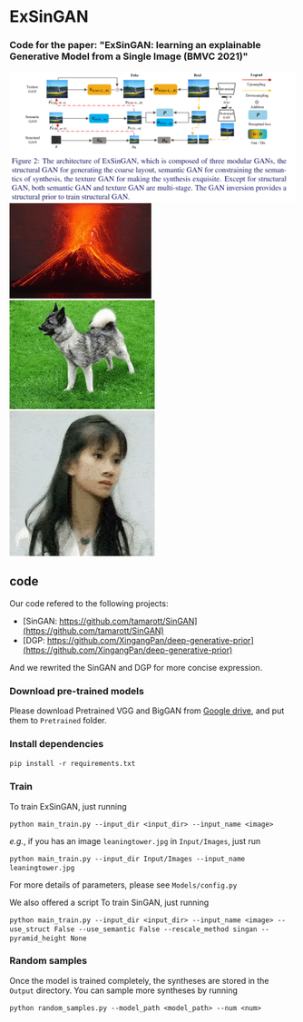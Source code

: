 # ExSinGAN

### Code for the paper: "ExSinGAN: learning an explainable Generative Model from a Single Image (BMVC 2021)"
![](README/ExSinGAN.png)
![](README/2.gif)![](README/4.gif)![](README/5.gif)
## code
Our code refered to the following projects:
* [SinGAN: https://github.com/tamarott/SinGAN](https://github.com/tamarott/SinGAN)
* [DGP: https://github.com/XingangPan/deep-generative-prior](https://github.com/XingangPan/deep-generative-prior)

And we rewrited the SinGAN and DGP for more concise expression.

### Download pre-trained models
Please download Pretrained VGG and BigGAN from [Google drive](https://drive.google.com/drive/folders/1PCjfGss6Ewc9AeZN3gey3ZSHPPHlgTGM?usp=sharing), and put them to `Pretrained` folder.

### Install dependencies

```angular2html
pip install -r requirements.txt
```

###  Train
To train ExSinGAN, just running
```
python main_train.py --input_dir <input_dir> --input_name <image>
```
*e.g.*, if you has an image `leaningtower.jpg` in `Input/Images`, just run 


```
python main_train.py --input_dir Input/Images --input_name leaningtower.jpg
```
For more details of parameters, please see `Models/config.py`

We also offered a script To train SinGAN, just running
```angular2html
python main_train.py --input_dir <input_dir> --input_name <image> --use_struct False --use_semantic False --rescale_method singan --pyramid_height None
```


###  Random samples

Once the model is trained completely, the syntheses are stored in the `Output` directory. You can sample more syntheses by running 
```angular2html
python random_samples.py --model_path <model_path> --num <num>
```

[comment]: <> (###  Random samples of arbitrary sizes)

[comment]: <> (For generating samples of arbitrary sizes, running)

[comment]: <> (```angular2html)

[comment]: <> (python random_samples.py --model_path <model_path> --num <num> --scale_h <scale_h> --scale_w <scale_w>)

[comment]: <> (```)
